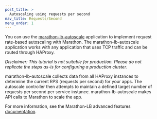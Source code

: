 ```yaml
---
post_title: >
  Autoscaling using requests per second
nav_title: Requests/Second
menu_order: 1
---
```


You can use the [marathon-lb-autoscale](https://github.com/mesosphere/marathon-lb-autoscale) application to implement request rate-based autoscaling with Marathon. The marathon-lb-autoscale application works with any application that uses TCP traffic and can be routed through HAProxy.

*Disclaimer: This tutorial is not suitable for production. Please do not replicate the steps as-is for configuring a production cluster.*

marathon-lb-autoscale collects data from all HAProxy instances to determine the current RPS (requests per second) for your apps. The autoscale controller then attempts to maintain a defined target number of requests per second per service instance. marathon-lb-autoscale makes API calls to Marathon to scale the app.

For more information, see the Marathon-LB advanced features [documentation](/docs/1.10/networking/marathon-lb/advanced/).